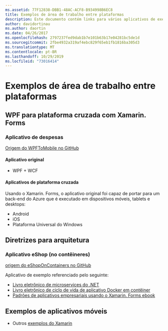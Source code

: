 ```yaml
---
ms.assetid: 77F12838-DBB1-48AC-ACF8-B934998B6EC8
title: Exemplos de área de trabalho entre plataformas
description: Este documento contém links para vários aplicativos de exemplo que foram portados para execução como aplicativos de plataforma cruzada com o Xamarin.
author: davidortinau
ms.author: daortin
ms.date: 04/26/2017
ms.openlocfilehash: 2797237fed9dab1b7e101b63b17e04281bc5de1d
ms.sourcegitcommit: 2fbe4932a319af4ebc829f65eb1fb1816ba305d3
ms.translationtype: MT
ms.contentlocale: pt-BR
ms.lasthandoff: 10/29/2019
ms.locfileid: "73016414"
---
```

# <a name="cross-platform-desktop-samples"></a>Exemplos de área de trabalho entre plataformas

## <a name="wpf-to-cross-platform-with-xamarinforms"></a>WPF para plataforma cruzada com Xamarin. Forms

### <a name="expenses-app"></a>Aplicativo de despesas

[Origem do WPFToMobile no GitHub](https://github.com/nishanil/WPFToMobile)

#### <a name="original-app"></a>Aplicativo original

* WPF + WCF

#### <a name="cross-platform-apps"></a>Aplicativos de plataforma cruzada

Usando o Xamarin. Forms, o aplicativo original foi capaz de portar para um back-end do Azure que é executado em dispositivos móveis, tablets e desktops:

* Android
* iOS
* Plataforma Universal do Windows

## <a name="architecture-guidance"></a>Diretrizes para arquitetura

### <a name="eshop-on-containers-app"></a>Aplicativo eShop (no contêineres)

[origem do eShopOnContainers no GitHub](https://github.com/dotnet-architecture/eShopOnContainers)

Aplicativo de exemplo referenciado pelo seguinte:

* [Livro eletrônico de microservices do .NET](https://aka.ms/microservicesebook)
* [Livro eletrônico de ciclo de vida de aplicativo Docker em contêiner](https://aka.ms/dockerlifecycleebook)
* [Padrões de aplicativos empresariais usando o Xamarin. Forms ebook](~/xamarin-forms/enterprise-application-patterns/index.md)

## <a name="mobile-app-samples"></a>Exemplos de aplicativos móveis

* Outros [exemplos do Xamarin](https://docs.microsoft.com/samples/browse/?products=xamarin)
